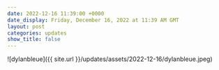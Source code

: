 ```yaml
---
date: 2022-12-16 11:39:00 +0000
date_display: Friday, December 16, 2022 at 11:39 AM GMT
layout: post
categories: updates
show_title: false
---
```


![dylanbleue]({{ site.url }}/updates/assets/2022-12-16/dylanbleue.jpeg)
